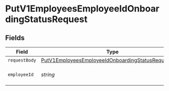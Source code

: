 # PutV1EmployeesEmployeeIdOnboardingStatusRequest


## Fields

| Field                                                                                                                                 | Type                                                                                                                                  | Required                                                                                                                              | Description                                                                                                                           |
| ------------------------------------------------------------------------------------------------------------------------------------- | ------------------------------------------------------------------------------------------------------------------------------------- | ------------------------------------------------------------------------------------------------------------------------------------- | ------------------------------------------------------------------------------------------------------------------------------------- |
| `requestBody`                                                                                                                         | [PutV1EmployeesEmployeeIdOnboardingStatusRequestBody](../../models/operations/putv1employeesemployeeidonboardingstatusrequestbody.md) | :heavy_minus_sign:                                                                                                                    | N/A                                                                                                                                   |
| `employeeId`                                                                                                                          | *string*                                                                                                                              | :heavy_check_mark:                                                                                                                    | The UUID of the employee                                                                                                              |